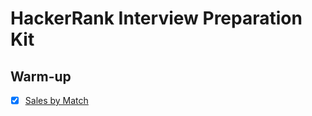 # HackerRank Interview Preparation Kit

## Warm-up

- [x] [Sales by Match](../src/domains/algorithms/implementation/sales-by-match)